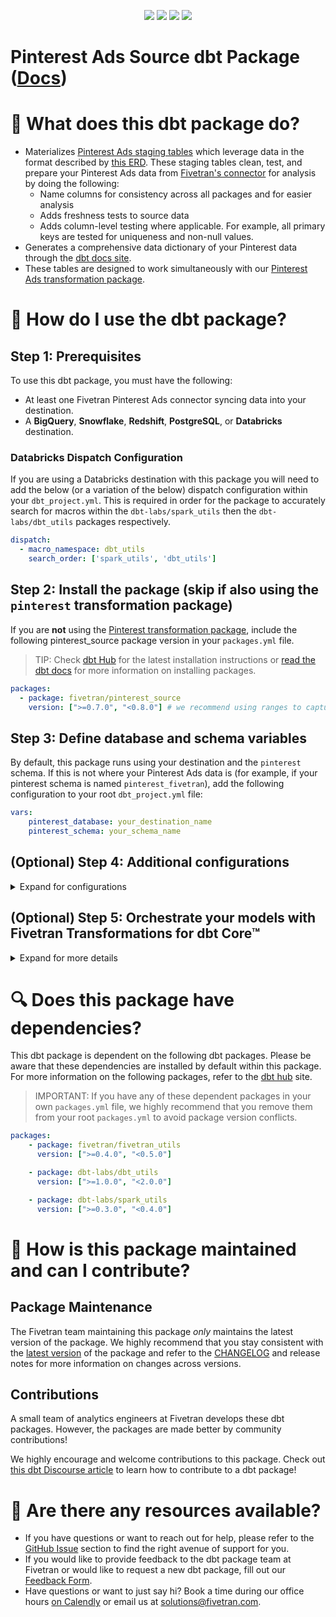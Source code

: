 <p align="center">
    <a alt="License"
        href="https://github.com/fivetran/dbt_pinterest_source/blob/main/LICENSE">
        <img src="https://img.shields.io/badge/License-Apache%202.0-blue.svg" /></a>
    <a alt="dbt-core">
        <img src="https://img.shields.io/badge/dbt_Core™_version->=1.3.0_<2.0.0-orange.svg" /></a>
    <a alt="Maintained?">
        <img src="https://img.shields.io/badge/Maintained%3F-yes-green.svg" /></a>
    <a alt="PRs">
        <img src="https://img.shields.io/badge/Contributions-welcome-blueviolet" /></a>
</p>

# Pinterest Ads Source dbt Package ([Docs](https://fivetran.github.io/dbt_pinterest_source/))
# 📣 What does this dbt package do?
- Materializes [Pinterest Ads staging tables](https://fivetran.github.io/dbt_pinterest_source/#!/overview/pinterest_source/models/?g_v=1&g_e=seeds) which leverage data in the format described by [this ERD](https://fivetran.com/docs/applications/pinterest-ads#schemainformation). These staging tables clean, test, and prepare your Pinterest Ads data from [Fivetran's connector](https://fivetran.com/docs/applications/pinterest-ads) for analysis by doing the following:
  - Name columns for consistency across all packages and for easier analysis
  - Adds freshness tests to source data
  - Adds column-level testing where applicable. For example, all primary keys are tested for uniqueness and non-null values.
- Generates a comprehensive data dictionary of your Pinterest data through the [dbt docs site](https://fivetran.github.io/dbt_pinterest_source/).
- These tables are designed to work simultaneously with our [Pinterest Ads transformation package](https://github.com/fivetran/dbt_pinterest).

# 🎯 How do I use the dbt package?
## Step 1: Prerequisites
To use this dbt package, you must have the following:
- At least one Fivetran Pinterest Ads connector syncing data into your destination. 
- A **BigQuery**, **Snowflake**, **Redshift**, **PostgreSQL**, or **Databricks** destination.

### Databricks Dispatch Configuration
If you are using a Databricks destination with this package you will need to add the below (or a variation of the below) dispatch configuration within your `dbt_project.yml`. This is required in order for the package to accurately search for macros within the `dbt-labs/spark_utils` then the `dbt-labs/dbt_utils` packages respectively.
```yml
dispatch:
  - macro_namespace: dbt_utils
    search_order: ['spark_utils', 'dbt_utils']
```

## Step 2: Install the package (skip if also using the `pinterest` transformation package)
If you  are **not** using the [Pinterest transformation package](https://github.com/fivetran/dbt_pinterest), include the following pinterest_source package version in your `packages.yml` file.
> TIP: Check [dbt Hub](https://hub.getdbt.com/) for the latest installation instructions or [read the dbt docs](https://docs.getdbt.com/docs/package-management) for more information on installing packages.
```yaml
packages:
  - package: fivetran/pinterest_source
    version: [">=0.7.0", "<0.8.0"] # we recommend using ranges to capture non-breaking changes automatically
```
## Step 3: Define database and schema variables
By default, this package runs using your destination and the `pinterest` schema. If this is not where your Pinterest Ads data is (for example, if your pinterest schema is named `pinterest_fivetran`), add the following configuration to your root `dbt_project.yml` file:

```yml
vars:
    pinterest_database: your_destination_name
    pinterest_schema: your_schema_name 
```

## (Optional) Step 4: Additional configurations
<details><summary>Expand for configurations</summary>

### Passing Through Additional Metrics
By default, this package will select `clicks`, `impressions`, and `cost` from the source reporting tables to store into the staging models. If you would like to pass through additional metrics to the staging models, add the below configurations to your `dbt_project.yml` file. These variables allow for the pass-through fields to be aliased (`alias`) if desired, but not required. Use the below format for declaring the respective pass-through variables:

>**Note** Please ensure you exercised due diligence when adding metrics to these models. The metrics added by default (taps, impressions, and spend) have been vetted by the Fivetran team maintaining this package for accuracy. There are metrics included within the source reports, for example metric averages, which may be inaccurately represented at the grain for reports created in this package. You will want to ensure whichever metrics you pass through are indeed appropriate to aggregate at the respective reporting levels provided in this package.

```yml
vars:
    pinterest__pin_promotion_report_passthrough_metrics: 
      - name: "new_custom_field"
        alias: "custom_field"
    pinterest__ad_group_report_passthrough_metrics:
      - name: "this_field"
    pinterest__advertiser_report_passthrough_metrics:
      - name: "unique_string_field"
        alias: "field_id"
    pinterest__campaign_report_passthrough_metrics:
      - name: "that_field"
    pinterest__keyword_report_passthrough_metrics:
      - name: "other_id"
        alias: "another_id"
```
### Change the build schema
By default, this package builds the Pinterest Ads staging models within a schema titled (`<target_schema>` + `_pinterest_source`) in your destination. If this is not where you would like your pinterest staging data to be written to, add the following configuration to your root `dbt_project.yml` file:

```yml
models:
    pinterest_source:
      +schema: my_new_schema_name # leave blank for just the target_schema
```
    
### Change the source table references
If an individual source table has a different name than the package expects, add the table name as it appears in your destination to the respective variable:
> IMPORTANT: See this project's [`dbt_project.yml`](https://github.com/fivetran/dbt_pinterest_source/blob/main/dbt_project.yml) variable declarations to see the expected names.
    
```yml
vars:
    pinterest_<default_source_table_name>_identifier: your_table_name 
```

</details>

## (Optional) Step 5: Orchestrate your models with Fivetran Transformations for dbt Core™
<details><summary>Expand for more details</summary>

Fivetran offers the ability for you to orchestrate your dbt project through [Fivetran Transformations for dbt Core™](https://fivetran.com/docs/transformations/dbt). Learn how to set up your project for orchestration through Fivetran in our [Transformations for dbt Core™ setup guides](https://fivetran.com/docs/transformations/dbt#setupguide).
    
</details>

# 🔍 Does this package have dependencies?
This dbt package is dependent on the following dbt packages. Please be aware that these dependencies are installed by default within this package. For more information on the following packages, refer to the [dbt hub](https://hub.getdbt.com/) site.
> IMPORTANT: If you have any of these dependent packages in your own `packages.yml` file, we highly recommend that you remove them from your root `packages.yml` to avoid package version conflicts.
```yml
packages:
    - package: fivetran/fivetran_utils
      version: [">=0.4.0", "<0.5.0"]

    - package: dbt-labs/dbt_utils
      version: [">=1.0.0", "<2.0.0"]

    - package: dbt-labs/spark_utils
      version: [">=0.3.0", "<0.4.0"]
```
          
# 🙌 How is this package maintained and can I contribute?
## Package Maintenance
The Fivetran team maintaining this package _only_ maintains the latest version of the package. We highly recommend that you stay consistent with the [latest version](https://hub.getdbt.com/fivetran/pinterest_source/latest/) of the package and refer to the [CHANGELOG](https://github.com/fivetran/dbt_pinterest_source/blob/main/CHANGELOG.md) and release notes for more information on changes across versions.

## Contributions
A small team of analytics engineers at Fivetran develops these dbt packages. However, the packages are made better by community contributions! 

We highly encourage and welcome contributions to this package. Check out [this dbt Discourse article](https://discourse.getdbt.com/t/contributing-to-a-dbt-package/657) to learn how to contribute to a dbt package!

# 🏪 Are there any resources available?
- If you have questions or want to reach out for help, please refer to the [GitHub Issue](https://github.com/fivetran/dbt_pinterest_source/issues/new/choose) section to find the right avenue of support for you.
- If you would like to provide feedback to the dbt package team at Fivetran or would like to request a new dbt package, fill out our [Feedback Form](https://www.surveymonkey.com/r/DQ7K7WW).
- Have questions or want to just say hi? Book a time during our office hours [on Calendly](https://calendly.com/fivetran-solutions-team/fivetran-solutions-team-office-hours) or email us at solutions@fivetran.com.

